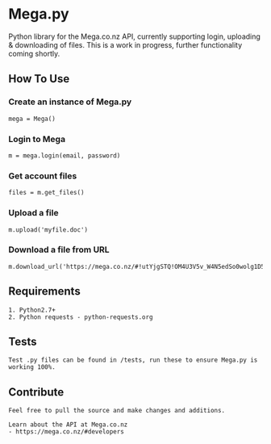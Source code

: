# Mega.py

Python library for the Mega.co.nz API, currently supporting login, uploading & downloading of files.
This is a work in progress, further functionality coming shortly.

## How To Use

### Create an instance of Mega.py

    mega = Mega()

### Login to Mega

    m = mega.login(email, password)

### Get account files

    files = m.get_files()

### Upload a file

    m.upload('myfile.doc')

### Download a file from URL

    m.download_url('https://mega.co.nz/#!utYjgSTQ!OM4U3V5v_W4N5edSo0wolg1D5H0fwSrLD3oLnLuS9pc')


## Requirements

    1. Python2.7+
    2. Python requests - python-requests.org

## Tests

    Test .py files can be found in /tests, run these to ensure Mega.py is working 100%.

## Contribute

    Feel free to pull the source and make changes and additions.

    Learn about the API at Mega.co.nz
    - https://mega.co.nz/#developers


